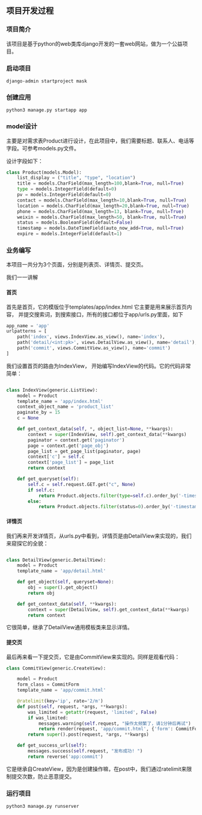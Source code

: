 ## 项目开发过程

### 项目简介
该项目是基于python的web类库django开发的一套web网站，做为一个公益项目。

### 启动项目 
```
django-admin startproject mask
```
### 创建应用
```
python3 manage.py startapp app
```

### model设计
主要是对需求表Product进行设计，在此项目中，我们需要标题、联系人、电话等字段。可参考models.py文件。

设计字段如下：
```python
class Product(models.Model):
    list_display = ("title", "type", "location")
    title = models.CharField(max_length=100,blank=True, null=True)
    type = models.IntegerField(default=0)
    pv = models.IntegerField(default=0)
    contact = models.CharField(max_length=10,blank=True, null=True)
    location = models.CharField(max_length=20,blank=True, null=True)
    phone = models.CharField(max_length=13, blank=True, null=True)
    weixin = models.CharField(max_length=50, blank=True, null=True)
    status = models.BooleanField(default=False)
    timestamp = models.DateTimeField(auto_now_add=True, null=True)
    expire = models.IntegerField(default=1)
```

### 业务编写

本项目一共分为3个页面，分别是列表页、详情页、提交页。

我们一一讲解

#### 首页

首先是首页，它的模版位于templates/app/index.html  它主要是用来展示首页内容， 并提交搜索词，到搜索接口，所有的接口都位于app/urls.py里面，如下
```python
app_name = 'app'
urlpatterns = [
    path('index', views.IndexView.as_view(), name='index'),
    path('detail/<int:pk>', views.DetailView.as_view(), name='detail'),
    path('commit', views.CommitView.as_view(), name='commit')
]
```

我们设置首页的路由为IndexView， 开始编写IndexView的代码。它的代码非常简单：
```python

class IndexView(generic.ListView):
    model = Product
    template_name = 'app/index.html'
    context_object_name = 'product_list'
    paginate_by = 15
    c = None

    def get_context_data(self, *, object_list=None, **kwargs):
        context = super(IndexView, self).get_context_data(**kwargs)
        paginator = context.get('paginator')
        page = context.get('page_obj')
        page_list = get_page_list(paginator, page)
        context['c'] = self.c
        context['page_list'] = page_list
        return context

    def get_queryset(self):
        self.c = self.request.GET.get("c", None)
        if self.c:
            return Product.objects.filter(type=self.c).order_by('-timestamp')
        else:
            return Product.objects.filter(status=0).order_by('-timestamp')

```


#### 详情页

我们再来开发详情页，从urls.py中看到，详情页是由DetailView来实现的，我们来窥探它的全貌：
```python

class DetailView(generic.DetailView):
    model = Product
    template_name = 'app/detail.html'

    def get_object(self, queryset=None):
        obj = super().get_object()
        return obj

    def get_context_data(self, **kwargs):
        context = super(DetailView, self).get_context_data(**kwargs)
        return context
```
它很简单，继承了DetailView通用模板类来显示详情。

#### 提交页

最后再来看一下提交页，它是由CommitView来实现的。同样是观看代码：
```python
class CommitView(generic.CreateView):

    model = Product
    form_class = CommitForm
    template_name = 'app/commit.html'

    @ratelimit(key='ip', rate='2/m')
    def post(self, request, *args, **kwargs):
        was_limited = getattr(request, 'limited', False)
        if was_limited:
            messages.warning(self.request, "操作太频繁了，请1分钟后再试")
            return render(request, 'app/commit.html', {'form': CommitForm()})
        return super().post(request, *args, **kwargs)

    def get_success_url(self):
        messages.success(self.request, "发布成功! ")
        return reverse('app:commit')
```
它是继承自CreateView，因为是创建操作嘛，在post中，我们通过ratelimit来限制提交次数，防止恶意提交。

### 运行项目
```
python3 manage.py runserver
```

